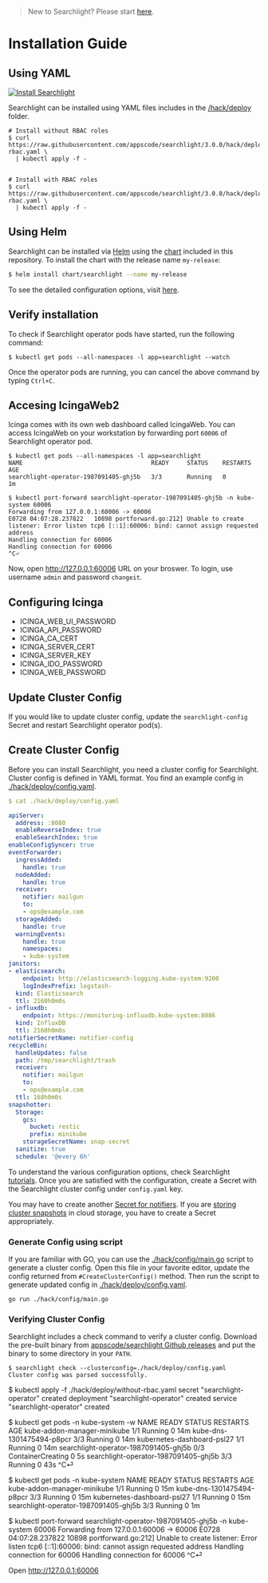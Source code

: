> New to Searchlight? Please start [here](/docs/tutorials/README.md).

# Installation Guide

## Using YAML
[![Install Searchlight](https://img.youtube.com/vi/Po4yXrQuHtQ/0.jpg)](https://www.youtube-nocookie.com/embed/Po4yXrQuHtQ)

Searchlight can be installed using YAML files includes in the [/hack/deploy](/hack/deploy) folder.

```console
# Install without RBAC roles
$ curl https://raw.githubusercontent.com/appscode/searchlight/3.0.0/hack/deploy/without-rbac.yaml \
  | kubectl apply -f -


# Install with RBAC roles
$ curl https://raw.githubusercontent.com/appscode/searchlight/3.0.0/hack/deploy/with-rbac.yaml \
  | kubectl apply -f -
```


## Using Helm
Searchlight can be installed via [Helm](https://helm.sh/) using the [chart](/chart/searchlight) included in this repository. To install the chart with the release name `my-release`:
```bash
$ helm install chart/searchlight --name my-release
```
To see the detailed configuration options, visit [here](/chart/searchlight/README.md).


## Verify installation
To check if Searchlight operator pods have started, run the following command:
```console
$ kubectl get pods --all-namespaces -l app=searchlight --watch
```

Once the operator pods are running, you can cancel the above command by typing `Ctrl+C`.


## Accesing IcingaWeb2
Icinga comes with its own web dashboard called IcingaWeb. You can access IcingaWeb on your workstation by forwarding port `60006` of Searchlight operator pod.

```console
$ kubectl get pods --all-namespaces -l app=searchlight
NAME                                    READY     STATUS    RESTARTS   AGE
searchlight-operator-1987091405-ghj5b   3/3       Running   0          1m

$ kubectl port-forward searchlight-operator-1987091405-ghj5b -n kube-system 60006
Forwarding from 127.0.0.1:60006 -> 60006
E0728 04:07:28.237822   10898 portforward.go:212] Unable to create listener: Error listen tcp6 [::1]:60006: bind: cannot assign requested address
Handling connection for 60006
Handling connection for 60006
^C⏎
```

Now, open http://127.0.0.1:60006 URL on your broswer. To login, use username `admin` and password `changeit`.


## Configuring Icinga

 - ICINGA_WEB_UI_PASSWORD
 - ICINGA_API_PASSWORD
 - ICINGA_CA_CERT
 - ICINGA_SERVER_CERT
 - ICINGA_SERVER_KEY
 - ICINGA_IDO_PASSWORD
 - ICINGA_WEB_PASSWORD

## Update Cluster Config
If you would like to update cluster config, update the `searchlight-config` Secret and restart Searchlight operator pod(s).














## Create Cluster Config
Before you can install Searchlight, you need a cluster config for Searchlight. Cluster config is defined in YAML format. You find an example config in [./hack/deploy/config.yaml](/hack/deploy/config.yaml).

```yaml
$ cat ./hack/deploy/config.yaml

apiServer:
  address: :8080
  enableReverseIndex: true
  enableSearchIndex: true
enableConfigSyncer: true
eventForwarder:
  ingressAdded:
    handle: true
  nodeAdded:
    handle: true
  receiver:
    notifier: mailgun
    to:
    - ops@example.com
  storageAdded:
    handle: true
  warningEvents:
    handle: true
    namespaces:
    - kube-system
janitors:
- elasticsearch:
    endpoint: http://elasticsearch-logging.kube-system:9200
    logIndexPrefix: logstash-
  kind: Elasticsearch
  ttl: 2160h0m0s
- influxdb:
    endpoint: https://monitoring-influxdb.kube-system:8086
  kind: InfluxDB
  ttl: 2160h0m0s
notifierSecretName: notifier-config
recycleBin:
  handleUpdates: false
  path: /tmp/searchlight/trash
  receiver:
    notifier: mailgun
    to:
    - ops@example.com
  ttl: 168h0m0s
snapshotter:
  Storage:
    gcs:
      bucket: restic
      prefix: minikube
    storageSecretName: snap-secret
  sanitize: true
  schedule: '@every 6h'
```

To understand the various configuration options, check Searchlight [tutorials](/docs/tutorials/README.md). Once you are satisfied with the configuration, create a Secret with the Searchlight cluster config under `config.yaml` key.

You may have to create another [Secret for notifiers](/docs/tutorials/notifiers.md). If you are [storing cluster snapshots](/docs/tutorials/cluster-snapshot.md) in cloud storage, you have to create a Secret appropriately.

### Generate Config using script
If you are familiar with GO, you can use the [./hack/config/main.go](/hack/config/main.go) script to generate a cluster config. Open this file in your favorite editor, update the config returned from `#CreateClusterConfig()` method. Then run the script to generate updated config in [./hack/deploy/config.yaml](/hack/deploy/config.yaml).

```console
go run ./hack/config/main.go
```

### Verifying Cluster Config
Searchlight includes a check command to verify a cluster config. Download the pre-built binary from [appscode/searchlight Github releases](https://github.com/appscode/searchlight/releases) and put the binary to some directory in your `PATH`.

```console
$ searchlight check --clusterconfig=./hack/deploy/config.yaml
Cluster config was parsed successfully.
```








































$ kubectl apply -f ./hack/deploy/without-rbac.yaml
secret "searchlight-operator" created
deployment "searchlight-operator" created
service "searchlight-operator" created

$ kubectl get pods -n kube-system -w
NAME                          READY     STATUS    RESTARTS   AGE
kube-addon-manager-minikube   1/1       Running   0          14m
kube-dns-1301475494-p8pcr   3/3       Running   0         14m
kubernetes-dashboard-psl27   1/1       Running   0         14m
searchlight-operator-1987091405-ghj5b   0/3       ContainerCreating   0         5s
searchlight-operator-1987091405-ghj5b   3/3       Running   0         43s
^C⏎

$ kubectl get pods -n kube-system
NAME                                    READY     STATUS    RESTARTS   AGE
kube-addon-manager-minikube             1/1       Running   0          15m
kube-dns-1301475494-p8pcr               3/3       Running   0          15m
kubernetes-dashboard-psl27              1/1       Running   0          15m
searchlight-operator-1987091405-ghj5b   3/3       Running   0          1m

$ kubectl port-forward searchlight-operator-1987091405-ghj5b -n kube-system 60006
Forwarding from 127.0.0.1:60006 -> 60006
E0728 04:07:28.237822   10898 portforward.go:212] Unable to create listener: Error listen tcp6 [::1]:60006: bind: cannot assign requested address
Handling connection for 60006
Handling connection for 60006
^C⏎

Open http://127.0.0.1:60006
